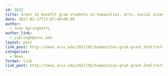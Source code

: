 ```yaml
---
id: 2622
title: Grant to benefit grad students in humanities, arts, social sciences
date: 2017-02-17T13:07:49+00:00
author:
  - Joan Springhetti
author_link:
  - jspringh@ucsc.edu
layout: post
link_post: http://news.ucsc.edu/2017/02/humanities-grad-grant.html?ref=recent
categories:
  - News
format: link
link_post: http://news.ucsc.edu/2017/02/humanities-grad-grant.html?ref=recent
---
```

